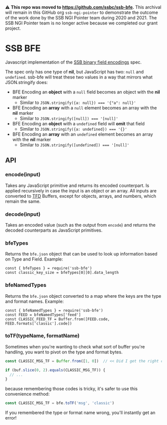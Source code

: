 <!--
SPDX-FileCopyrightText: 2021 Anders Rune Jensen

SPDX-License-Identifier: CC0-1.0
-->

:warning: **This repo was moved to https://github.com/ssbc/ssb-bfe.** This archival will remain in this GitHub org `ssb-ngi-pointer` to demonstrate the outcome of the work done by the SSB NGI Pointer team during 2020 and 2021. The SSB NGI Pointer team is no longer active because we completed our grant project.

# SSB BFE

Javascript implementation of the [SSB binary field encodings] spec.

The spec only has one type of **nil**, but JavaScript has two: `null` and
`undefined`. ssb-bfe will treat these two values in a way that mirrors what
JSON.stringify does:

- BFE Encoding an **object** with a `null` field becomes an object with the
**nil** marker
  - Similar to `JSON.stringify({a: null}) === '{"a": null}'`
- BFE Encoding an **array** with a `null` element becomes an array with the
**nil** marker
  - Similar to `JSON.stringify([null]) === '[null]'`
- BFE Encoding an **object** with a `undefined` field will **omit** that field
  - Similar to `JSON.stringify({a: undefined}) === '{}'`
- BFE Encoding an **array** with an `undefined` element becomes an array with
the **nil** marker
  - Similar to `JSON.stringify([undefined]) === '[null]'`

## API

### encode(input)

Takes any JavaScript primitive and returns its encoded counterpart. Is applied
recursively in case the input is an object or an array. All inputs are converted
to [TFD] Buffers, except for objects, arrays, and numbers, which remain the
same.

### decode(input)

Takes an encoded value (such as the output from `encode`) and returns the
decoded counterparts as JavaScript primitives.

### bfeTypes

Returns the `bfe.json` object that can be used to look up information
based on Type and Field. Example:

```
const { bfeTypes } = require('ssb-bfe')
const classic_key_size = bfeTypes[0][0].data_length
```

### bfeNamedTypes

Returns the `bfe.json` object converted to a map where the keys are
the type and format names. Example:

```
const { bfeNamedTypes } = require('ssb-bfe')
const FEED = bfeNamedTypes['feed']
const CLASSIC_FEED_TF = Buffer.from([FEED.code, FEED.formats['classic'].code])
```

### toTF(typeName, formatName)

Sometimes when you're wanting to check what sort of buffer you're handling, you want
to pivot on the type and format bytes.

```js
const CLASSIC_MSG_TF = Buffer.from([1, 0])  // << Did I get the right codes?

if (buf.slice(0, 2).equals(CLASSIC_MSG_TF)) {
  // ...
}
```

because remembering those codes is tricky, it's safer to use this convenience method:
```js
const CLASSIC_MSG_TF = bfe.toTF('msg', 'classic')
```

If you remembered the type or format name wrong, you'll instantly get an error!



[ssb binary field encodings]: https://github.com/ssb-ngi-pointer/ssb-binary-field-encodings-spec
[TFD]: https://github.com/ssbc/envelope-spec/blob/master/encoding/tfk.md
